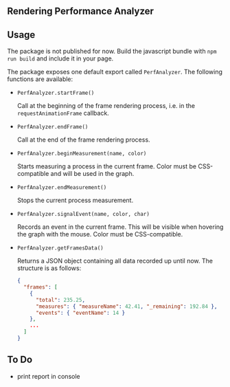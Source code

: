 ## Rendering Performance Analyzer

## Usage

The package is not published for now. Build the javascript bundle with `npm run build` and include it in your page.

The package exposes one default export called `PerfAnalyzer`. The following functions are available:

- `PerfAnalyzer.startFrame()`

  Call at the beginning of the frame rendering process, i.e. in the `requestAnimationFrame` callback.

- `PerfAnalyzer.endFrame()`

  Call at the end of the frame rendering process.

- `PerfAnalyzer.beginMeasurement(name, color)`

  Starts measuring a process in the current frame. Color must be CSS-compatible and will be used in the graph.

- `PerfAnalyzer.endMeasurement()`

  Stops the current process measurement.

- `PerfAnalyzer.signalEvent(name, color, char)`

  Records an event in the current frame. This will be visible when hovering the graph with the mouse. Color must be CSS-compatible.

- `PerfAnalyzer.getFramesData()`

  Returns a JSON object containing all data recorded up until now. The structure is as follows:

  ```json
  {
    "frames": [
      {
        "total": 235.25,
        "measures": { "measureName": 42.41, "_remaining": 192.84 },
        "events": { "eventName": 14 }
      },
      ...
    ]
  }
  ```

## To Do

- print report in console
